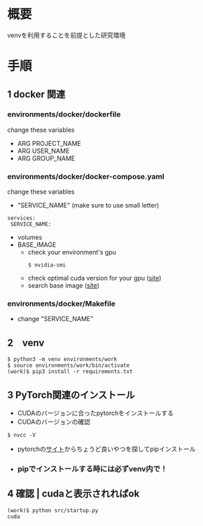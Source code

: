 # 概要
  venvを利用することを前提とした研究環境
# 手順
## 1 docker 関連
### environments/docker/dockerfile
change these variables
- ARG PROJECT_NAME
- ARG USER_NAME
- ARG GROUP_NAME

### environments/docker/docker-compose.yaml
change these variables
- "SERVICE_NAME" (make sure to use small letter)
 ```
 services:
  SERVICE_NAME:
 ```
- volumes
- BASE_IMAGE
  - check your environment's gpu
    ```
    $ nvidia-smi
    ```
  - check optimal cuda version for your gpu ([site](https://en.wikipedia.org/wiki/CUDA#GPUs_supported))
  - search base image ([site](https://hub.docker.com/r/nvidia/cuda/tags))

### environments/docker/Makefile
- change "SERVICE_NAME"
## 2　venv
```
$ python3 -m venv environments/work
$ source environments/work/bin/activate
(work)$ pip3 install -r requirements.txt
```

## 3 PyTorch関連のインストール
- CUDAのバージョンに合ったpytorchをインストールする
- CUDAのバージョンの確認
```
$ nvcc -V
```
- pytorchの[サイト](https://pytorch.org/get-started/previous-versions/)からちょうど良いやつを探してpipインストール
- ### pipでインストールする時には必ずvenv内で！

## 4 確認 | cudaと表示されればok
```
(work)$ python src/startup.py
cuda
```